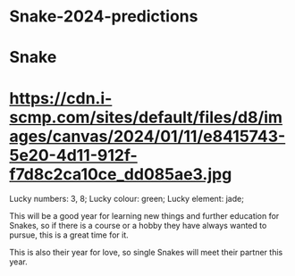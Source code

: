 # Snake-2024-predictions

# Snake

# https://cdn.i-scmp.com/sites/default/files/d8/images/canvas/2024/01/11/e8415743-5e20-4d11-912f-f7d8c2ca10ce_dd085ae3.jpg

Lucky numbers: 3, 8; 
Lucky colour: green; 
Lucky element: jade;

This will be a good year for learning new things and further education for Snakes, so if there is a course or a hobby they have always wanted to pursue, this is a great time for it.

This is also their year for love, so single Snakes will meet their partner this year.
